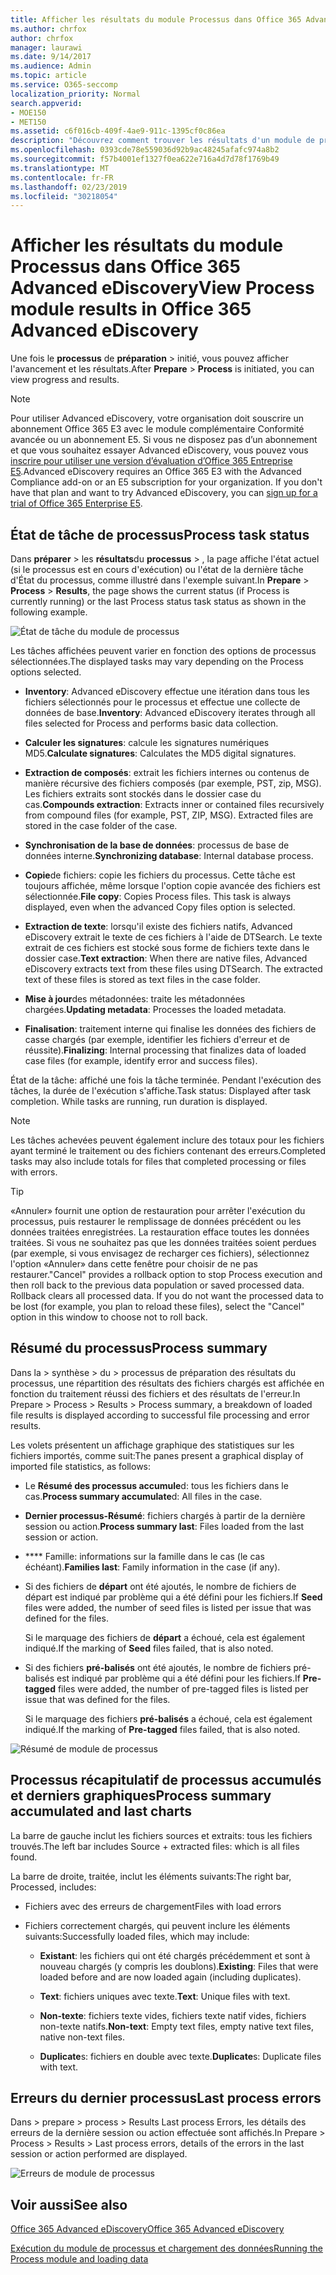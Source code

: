 ```yaml
---
title: Afficher les résultats du module Processus dans Office 365 Advanced eDiscovery
ms.author: chrfox
author: chrfox
manager: laurawi
ms.date: 9/14/2017
ms.audience: Admin
ms.topic: article
ms.service: O365-seccomp
localization_priority: Normal
search.appverid:
- MOE150
- MET150
ms.assetid: c6f016cb-409f-4ae9-911c-1395cf0c86ea
description: "Découvrez comment trouver les résultats d'un module de processus exécuté dans Office 365 Advanced eDiscovery, y compris l'état de la tâche et le résumé des processus.  "
ms.openlocfilehash: 0393cde78e559036d92b9ac48245afafc974a8b2
ms.sourcegitcommit: f57b4001ef1327f0ea622e716a4d7d78f1769b49
ms.translationtype: MT
ms.contentlocale: fr-FR
ms.lasthandoff: 02/23/2019
ms.locfileid: "30218054"
---
```

# <a name="view-process-module-results-in-office-365-advanced-ediscovery"></a><span data-ttu-id="42cbc-103">Afficher les résultats du module Processus dans Office 365 Advanced eDiscovery</span><span class="sxs-lookup"><span data-stu-id="42cbc-103">View Process module results in Office 365 Advanced eDiscovery</span></span>

<span data-ttu-id="42cbc-104">Une fois le **processus** de **préparation** \> initié, vous pouvez afficher l'avancement et les résultats.</span><span class="sxs-lookup"><span data-stu-id="42cbc-104">After **Prepare** \> **Process** is initiated, you can view progress and results.</span></span> 
  
> [!NOTE]
> <span data-ttu-id="42cbc-p101">Pour utiliser Advanced eDiscovery, votre organisation doit souscrire un abonnement Office 365 E3 avec le module complémentaire Conformité avancée ou un abonnement E5. Si vous ne disposez pas d’un abonnement et que vous souhaitez essayer Advanced eDiscovery, vous pouvez vous [inscrire pour utiliser une version d’évaluation d’Office 365 Entreprise E5](https://go.microsoft.com/fwlink/p/?LinkID=698279).</span><span class="sxs-lookup"><span data-stu-id="42cbc-p101">Advanced eDiscovery requires an Office 365 E3 with the Advanced Compliance add-on or an E5 subscription for your organization. If you don't have that plan and want to try Advanced eDiscovery, you can [sign up for a trial of Office 365 Enterprise E5](https://go.microsoft.com/fwlink/p/?LinkID=698279).</span></span> 
  
## <a name="process-task-status"></a><span data-ttu-id="42cbc-107">État de tâche de processus</span><span class="sxs-lookup"><span data-stu-id="42cbc-107">Process task status</span></span>

<span data-ttu-id="42cbc-108">Dans **préparer** \> les **résultats**du **processus** \> , la page affiche l'état actuel (si le processus est en cours d'exécution) ou l'état de la dernière tâche d'État du processus, comme illustré dans l'exemple suivant.</span><span class="sxs-lookup"><span data-stu-id="42cbc-108">In **Prepare** \> **Process** \> **Results**, the page shows the current status (if Process is currently running) or the last Process status task status as shown in the following example.</span></span>
  
![État de tâche du module de processus](media/9430f9e7-a4dd-47c7-ac2e-2c6a60fc948b.png)
  
<span data-ttu-id="42cbc-110">Les tâches affichées peuvent varier en fonction des options de processus sélectionnées.</span><span class="sxs-lookup"><span data-stu-id="42cbc-110">The displayed tasks may vary depending on the Process options selected.</span></span> 
  
- <span data-ttu-id="42cbc-111">**Inventory**: Advanced eDiscovery effectue une itération dans tous les fichiers sélectionnés pour le processus et effectue une collecte de données de base.</span><span class="sxs-lookup"><span data-stu-id="42cbc-111">**Inventory**: Advanced eDiscovery iterates through all files selected for Process and performs basic data collection.</span></span>
    
- <span data-ttu-id="42cbc-112">**Calculer les signatures**: calcule les signatures numériques MD5.</span><span class="sxs-lookup"><span data-stu-id="42cbc-112">**Calculate signatures**: Calculates the MD5 digital signatures.</span></span>
    
- <span data-ttu-id="42cbc-p102">**Extraction de composés**: extrait les fichiers internes ou contenus de manière récursive des fichiers composés (par exemple, PST, zip, MSG). Les fichiers extraits sont stockés dans le dossier case du cas.</span><span class="sxs-lookup"><span data-stu-id="42cbc-p102">**Compounds extraction**: Extracts inner or contained files recursively from compound files (for example, PST, ZIP, MSG). Extracted files are stored in the case folder of the case.</span></span>
    
- <span data-ttu-id="42cbc-115">**Synchronisation de la base de données**: processus de base de données interne.</span><span class="sxs-lookup"><span data-stu-id="42cbc-115">**Synchronizing database**: Internal database process.</span></span>
    
- <span data-ttu-id="42cbc-p103">**Copie**de fichiers: copie les fichiers du processus. Cette tâche est toujours affichée, même lorsque l'option copie avancée des fichiers est sélectionnée.</span><span class="sxs-lookup"><span data-stu-id="42cbc-p103">**File copy**: Copies Process files. This task is always displayed, even when the advanced Copy files option is selected.</span></span>
    
- <span data-ttu-id="42cbc-p104">**Extraction de texte**: lorsqu'il existe des fichiers natifs, Advanced eDiscovery extrait le texte de ces fichiers à l'aide de DTSearch. Le texte extrait de ces fichiers est stocké sous forme de fichiers texte dans le dossier case.</span><span class="sxs-lookup"><span data-stu-id="42cbc-p104">**Text extraction**: When there are native files, Advanced eDiscovery extracts text from these files using DTSearch. The extracted text of these files is stored as text files in the case folder.</span></span>
    
- <span data-ttu-id="42cbc-120">**Mise à jour**des métadonnées: traite les métadonnées chargées.</span><span class="sxs-lookup"><span data-stu-id="42cbc-120">**Updating metadata**: Processes the loaded metadata.</span></span> 
    
- <span data-ttu-id="42cbc-121">**Finalisation**: traitement interne qui finalise les données des fichiers de casse chargés (par exemple, identifier les fichiers d'erreur et de réussite).</span><span class="sxs-lookup"><span data-stu-id="42cbc-121">**Finalizing**: Internal processing that finalizes data of loaded case files (for example, identify error and success files).</span></span> 
    
<span data-ttu-id="42cbc-p105">État de la tâche: affiché une fois la tâche terminée. Pendant l'exécution des tâches, la durée de l'exécution s'affiche.</span><span class="sxs-lookup"><span data-stu-id="42cbc-p105">Task status: Displayed after task completion. While tasks are running, run duration is displayed.</span></span>
  
> [!NOTE]
> <span data-ttu-id="42cbc-124">Les tâches achevées peuvent également inclure des totaux pour les fichiers ayant terminé le traitement ou des fichiers contenant des erreurs.</span><span class="sxs-lookup"><span data-stu-id="42cbc-124">Completed tasks may also include totals for files that completed processing or files with errors.</span></span> 
  
> [!TIP]
> <span data-ttu-id="42cbc-p106">«Annuler» fournit une option de restauration pour arrêter l'exécution du processus, puis restaurer le remplissage de données précédent ou les données traitées enregistrées. La restauration efface toutes les données traitées. Si vous ne souhaitez pas que les données traitées soient perdues (par exemple, si vous envisagez de recharger ces fichiers), sélectionnez l'option «Annuler» dans cette fenêtre pour choisir de ne pas restaurer.</span><span class="sxs-lookup"><span data-stu-id="42cbc-p106">"Cancel" provides a rollback option to stop Process execution and then roll back to the previous data population or saved processed data. Rollback clears all processed data. If you do not want the processed data to be lost (for example, you plan to reload these files), select the "Cancel" option in this window to choose not to roll back.</span></span> 
  
## <a name="process-summary"></a><span data-ttu-id="42cbc-128">Résumé du processus</span><span class="sxs-lookup"><span data-stu-id="42cbc-128">Process summary</span></span>

<span data-ttu-id="42cbc-129">Dans la \> synthèse \> du \> processus de préparation des résultats du processus, une répartition des résultats des fichiers chargés est affichée en fonction du traitement réussi des fichiers et des résultats de l'erreur.</span><span class="sxs-lookup"><span data-stu-id="42cbc-129">In Prepare \> Process \> Results \> Process summary, a breakdown of loaded file results is displayed according to successful file processing and error results.</span></span>
  
<span data-ttu-id="42cbc-130">Les volets présentent un affichage graphique des statistiques sur les fichiers importés, comme suit:</span><span class="sxs-lookup"><span data-stu-id="42cbc-130">The panes present a graphical display of imported file statistics, as follows:</span></span>
  
- <span data-ttu-id="42cbc-131">Le **Résumé des processus accumule**d: tous les fichiers dans le cas.</span><span class="sxs-lookup"><span data-stu-id="42cbc-131">**Process summary accumulate**d: All files in the case.</span></span>
    
- <span data-ttu-id="42cbc-132">**Dernier processus-Résumé**: fichiers chargés à partir de la dernière session ou action.</span><span class="sxs-lookup"><span data-stu-id="42cbc-132">**Process summary last**: Files loaded from the last session or action.</span></span> 
    
- <span data-ttu-id="42cbc-133">\*\*\*\* Famille: informations sur la famille dans le cas (le cas échéant).</span><span class="sxs-lookup"><span data-stu-id="42cbc-133">**Families last**: Family information in the case (if any).</span></span>
    
- <span data-ttu-id="42cbc-134">Si des fichiers de **départ** ont été ajoutés, le nombre de fichiers de départ est indiqué par problème qui a été défini pour les fichiers.</span><span class="sxs-lookup"><span data-stu-id="42cbc-134">If **Seed** files were added, the number of seed files is listed per issue that was defined for the files.</span></span> 
    
    <span data-ttu-id="42cbc-135">Si le marquage des fichiers de **départ** a échoué, cela est également indiqué.</span><span class="sxs-lookup"><span data-stu-id="42cbc-135">If the marking of **Seed** files failed, that is also noted.</span></span> 
    
- <span data-ttu-id="42cbc-136">Si des fichiers **pré-balisés** ont été ajoutés, le nombre de fichiers pré-balisés est indiqué par problème qui a été défini pour les fichiers.</span><span class="sxs-lookup"><span data-stu-id="42cbc-136">If **Pre-tagged** files were added, the number of pre-tagged files is listed per issue that was defined for the files.</span></span> 
    
    <span data-ttu-id="42cbc-137">Si le marquage des fichiers **pré-balisés** a échoué, cela est également indiqué.</span><span class="sxs-lookup"><span data-stu-id="42cbc-137">If the marking of **Pre-tagged** files failed, that is also noted.</span></span> 
    
![Résumé de module de processus](media/2086a691-9e3d-4117-beb2-a5c3a9a4cc94.png)
  
## <a name="process-summary-accumulated-and-last-charts"></a><span data-ttu-id="42cbc-139">Processus récapitulatif de processus accumulés et derniers graphiques</span><span class="sxs-lookup"><span data-stu-id="42cbc-139">Process summary accumulated and last charts</span></span>

<span data-ttu-id="42cbc-140">La barre de gauche inclut les fichiers sources et extraits: tous les fichiers trouvés.</span><span class="sxs-lookup"><span data-stu-id="42cbc-140">The left bar includes Source + extracted files: which is all files found.</span></span> 
  
<span data-ttu-id="42cbc-141">La barre de droite, traitée, inclut les éléments suivants:</span><span class="sxs-lookup"><span data-stu-id="42cbc-141">The right bar, Processed, includes:</span></span>
  
- <span data-ttu-id="42cbc-142">Fichiers avec des erreurs de chargement</span><span class="sxs-lookup"><span data-stu-id="42cbc-142">Files with load errors</span></span>
    
- <span data-ttu-id="42cbc-143">Fichiers correctement chargés, qui peuvent inclure les éléments suivants:</span><span class="sxs-lookup"><span data-stu-id="42cbc-143">Successfully loaded files, which may include:</span></span> 
    
  - <span data-ttu-id="42cbc-144">**Existant**: les fichiers qui ont été chargés précédemment et sont à nouveau chargés (y compris les doublons).</span><span class="sxs-lookup"><span data-stu-id="42cbc-144">**Existing**: Files that were loaded before and are now loaded again (including duplicates).</span></span>
    
  - <span data-ttu-id="42cbc-145">**Text**: fichiers uniques avec texte.</span><span class="sxs-lookup"><span data-stu-id="42cbc-145">**Text**: Unique files with text.</span></span>
    
  - <span data-ttu-id="42cbc-146">**Non-texte**: fichiers texte vides, fichiers texte natif vides, fichiers non-texte natifs.</span><span class="sxs-lookup"><span data-stu-id="42cbc-146">**Non-text**: Empty text files, empty native text files, native non-text files.</span></span> 
    
  - <span data-ttu-id="42cbc-147">**Duplicate**s: fichiers en double avec texte.</span><span class="sxs-lookup"><span data-stu-id="42cbc-147">**Duplicate**s: Duplicate files with text.</span></span>
    
## <a name="last-process-errors"></a><span data-ttu-id="42cbc-148">Erreurs du dernier processus</span><span class="sxs-lookup"><span data-stu-id="42cbc-148">Last process errors</span></span>

<span data-ttu-id="42cbc-149">Dans \> prepare \> process \> Results Last process Errors, les détails des erreurs de la dernière session ou action effectuée sont affichés.</span><span class="sxs-lookup"><span data-stu-id="42cbc-149">In Prepare \> Process \> Results \> Last process errors, details of the errors in the last session or action performed are displayed.</span></span>
  
![Erreurs de module de processus](media/4771d0f4-4217-445a-9ba4-8b6541c5ad09.png)
  
## <a name="see-also"></a><span data-ttu-id="42cbc-151">Voir aussi</span><span class="sxs-lookup"><span data-stu-id="42cbc-151">See also</span></span>

[<span data-ttu-id="42cbc-152">Office 365 Advanced eDiscovery</span><span class="sxs-lookup"><span data-stu-id="42cbc-152">Office 365 Advanced eDiscovery</span></span>](office-365-advanced-ediscovery.md)
  
[<span data-ttu-id="42cbc-153">Exécution du module de processus et chargement des données</span><span class="sxs-lookup"><span data-stu-id="42cbc-153">Running the Process module and loading data</span></span>](run-the-process-module-and-load-data-in-advanced-ediscovery.md)

